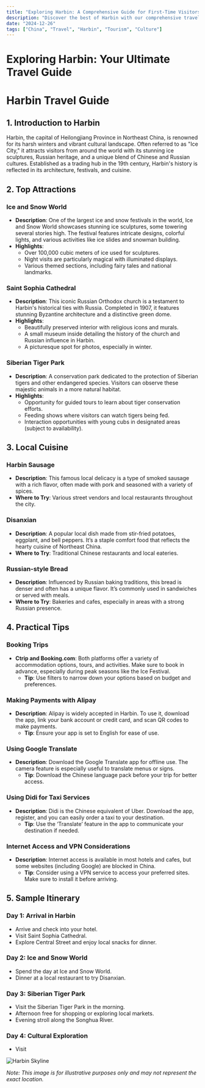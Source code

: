 ```yaml
---
title: "Exploring Harbin: A Comprehensive Guide for First-Time Visitors"
description: "Discover the best of Harbin with our comprehensive travel guide. Explore top attractions, savor local cuisine, and get insider tips for an unforgettable Chinese adventure."
date: "2024-12-26"
tags: ["China", "Travel", "Harbin", "Tourism", "Culture"]
---
```


# Exploring Harbin: Your Ultimate Travel Guide

# Harbin Travel Guide

## 1. Introduction to Harbin
Harbin, the capital of Heilongjiang Province in Northeast China, is renowned for its harsh winters and vibrant cultural landscape. Often referred to as "Ice City," it attracts visitors from around the world with its stunning ice sculptures, Russian heritage, and a unique blend of Chinese and Russian cultures. Established as a trading hub in the 19th century, Harbin's history is reflected in its architecture, festivals, and cuisine.

## 2. Top Attractions

### Ice and Snow World
- **Description**: One of the largest ice and snow festivals in the world, Ice and Snow World showcases stunning ice sculptures, some towering several stories high. The festival features intricate designs, colorful lights, and various activities like ice slides and snowman building.
- **Highlights**:
  - Over 100,000 cubic meters of ice used for sculptures.
  - Night visits are particularly magical with illuminated displays.
  - Various themed sections, including fairy tales and national landmarks.

### Saint Sophia Cathedral
- **Description**: This iconic Russian Orthodox church is a testament to Harbin's historical ties with Russia. Completed in 1907, it features stunning Byzantine architecture and a distinctive green dome.
- **Highlights**:
  - Beautifully preserved interior with religious icons and murals.
  - A small museum inside detailing the history of the church and Russian influence in Harbin.
  - A picturesque spot for photos, especially in winter.

### Siberian Tiger Park
- **Description**: A conservation park dedicated to the protection of Siberian tigers and other endangered species. Visitors can observe these majestic animals in a more natural habitat.
- **Highlights**:
  - Opportunity for guided tours to learn about tiger conservation efforts.
  - Feeding shows where visitors can watch tigers being fed.
  - Interaction opportunities with young cubs in designated areas (subject to availability).

## 3. Local Cuisine

### Harbin Sausage
- **Description**: This famous local delicacy is a type of smoked sausage with a rich flavor, often made with pork and seasoned with a variety of spices.
- **Where to Try**: Various street vendors and local restaurants throughout the city.

### Disanxian
- **Description**: A popular local dish made from stir-fried potatoes, eggplant, and bell peppers. It’s a staple comfort food that reflects the hearty cuisine of Northeast China.
- **Where to Try**: Traditional Chinese restaurants and local eateries.

### Russian-style Bread
- **Description**: Influenced by Russian baking traditions, this bread is denser and often has a unique flavor. It’s commonly used in sandwiches or served with meals.
- **Where to Try**: Bakeries and cafes, especially in areas with a strong Russian presence.

## 4. Practical Tips

### Booking Trips
- **Ctrip and Booking.com**: Both platforms offer a variety of accommodation options, tours, and activities. Make sure to book in advance, especially during peak seasons like the Ice Festival.
  - **Tip**: Use filters to narrow down your options based on budget and preferences.

### Making Payments with Alipay
- **Description**: Alipay is widely accepted in Harbin. To use it, download the app, link your bank account or credit card, and scan QR codes to make payments.
  - **Tip**: Ensure your app is set to English for ease of use.

### Using Google Translate
- **Description**: Download the Google Translate app for offline use. The camera feature is especially useful to translate menus or signs.
  - **Tip**: Download the Chinese language pack before your trip for better access.

### Using Didi for Taxi Services
- **Description**: Didi is the Chinese equivalent of Uber. Download the app, register, and you can easily order a taxi to your destination.
  - **Tip**: Use the ‘Translate’ feature in the app to communicate your destination if needed.

### Internet Access and VPN Considerations
- **Description**: Internet access is available in most hotels and cafes, but some websites (including Google) are blocked in China.
  - **Tip**: Consider using a VPN service to access your preferred sites. Make sure to install it before arriving.

## 5. Sample Itinerary

### Day 1: Arrival in Harbin
- Arrive and check into your hotel.
- Visit Saint Sophia Cathedral.
- Explore Central Street and enjoy local snacks for dinner.

### Day 2: Ice and Snow World
- Spend the day at Ice and Snow World.
- Dinner at a local restaurant to try Disanxian.

### Day 3: Siberian Tiger Park
- Visit the Siberian Tiger Park in the morning.
- Afternoon free for shopping or exploring local markets.
- Evening stroll along the Songhua River.

### Day 4: Cultural Exploration
- Visit

<img src="https://source.unsplash.com/1600x900/?Harbin,cityscape" alt="Harbin Skyline" loading="lazy">

*Note: This image is for illustrative purposes only and may not represent the exact location.*

